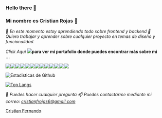 ### Hello there 👋

<!--
**CristianRojas6/CristianRojas6** is a ✨ _special_ ✨ repository because its `README.md` (this file) appears on your GitHub profile.

Here are some ideas to get you started:

- 🔭 I’m currently working on ...
- 🌱 I’m currently learning ...
- 👯 I’m looking to collaborate on ...
- 🤔 I’m looking for help with ...
- 💬 Ask me about ...
- 📫 How to reach me: ...
- 😄 Pronouns: ...
- ⚡ Fun fact: ...
-->

### Mi nombre es Cristian Rojas  👋

*🌱 En este momento estoy aprendiendo todo sobre frontend y backend*
*🎨 Quiero trabajar y aprender sobre cualquier proyecto en temas de diseño y funcionalidad.*

*Click Aquí* [<img src="https://img.icons8.com/nolan/64/moleskine.png"/>](https://cristianrojas6.github.io/Portafolio/)**para ver mi portafolio donde puedes encontrar más sobre mí ...**

<img src="https://img.icons8.com/color/48/000000/html-5.png"/><img src="https://img.icons8.com/color/48/000000/css3.png"/><img src="https://img.icons8.com/color/48/000000/sass.png"/><img src="https://img.icons8.com/color/48/000000/bootstrap.png"/><img src="https://img.icons8.com/color/48/000000/java-coffee-cup-logo.png"/><img src="https://img.icons8.com/color/48/000000/media-queries.png"/><img src="https://img.icons8.com/color/48/000000/javascript.png"/><img src="https://img.icons8.com/ios-filled/50/000000/jquery.png"/><img src="https://img.icons8.com/windows/32/000000/npm.png"/><img src="https://img.icons8.com/color/48/000000/angularjs.png"/><img src="https://img.icons8.com/color/48/000000/git.png"/><img src="https://img.icons8.com/color/48/000000/github-2.png"/><img src="https://img.icons8.com/material/48/000000/heroku.png"/>

![Estadisticas de Github](https://github-readme-stats.vercel.app/api?username=CristianRojas6&show_icons=true&theme=tokyonight)


[![Top Langs](https://github-readme-stats.vercel.app/api/top-langs/?username=CristianRojas6&layout=compact&theme=tokyonight)](https://github.com/anuraghazra/github-readme-stats)

*💬 Puedes hacer cualquier pregunta*
*📫 Puedes contactarme mediante mi correo: cristianfrojas6@gmail.com*

<div class="LI-profile-badge"  data-version="v1" data-size="medium" data-locale="es_ES" data-type="vertical" data-theme="dark" data-vanity="cristian-fernando-9a1220198"><a class="LI-simple-link" href='https://co.linkedin.com/in/cristian-fernando-9a1220198?trk=profile-badge'>Cristian Fernando</a></div>

